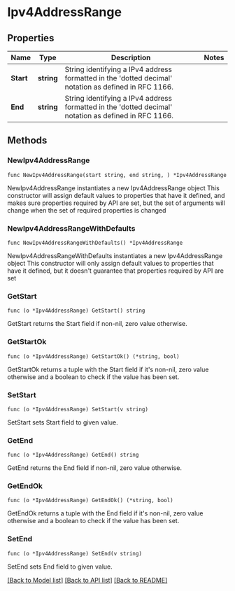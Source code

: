 # Ipv4AddressRange

## Properties

Name | Type | Description | Notes
------------ | ------------- | ------------- | -------------
**Start** | **string** | String identifying a IPv4 address formatted in the &#39;dotted decimal&#39; notation as defined in RFC 1166.  | 
**End** | **string** | String identifying a IPv4 address formatted in the &#39;dotted decimal&#39; notation as defined in RFC 1166.  | 

## Methods

### NewIpv4AddressRange

`func NewIpv4AddressRange(start string, end string, ) *Ipv4AddressRange`

NewIpv4AddressRange instantiates a new Ipv4AddressRange object
This constructor will assign default values to properties that have it defined,
and makes sure properties required by API are set, but the set of arguments
will change when the set of required properties is changed

### NewIpv4AddressRangeWithDefaults

`func NewIpv4AddressRangeWithDefaults() *Ipv4AddressRange`

NewIpv4AddressRangeWithDefaults instantiates a new Ipv4AddressRange object
This constructor will only assign default values to properties that have it defined,
but it doesn't guarantee that properties required by API are set

### GetStart

`func (o *Ipv4AddressRange) GetStart() string`

GetStart returns the Start field if non-nil, zero value otherwise.

### GetStartOk

`func (o *Ipv4AddressRange) GetStartOk() (*string, bool)`

GetStartOk returns a tuple with the Start field if it's non-nil, zero value otherwise
and a boolean to check if the value has been set.

### SetStart

`func (o *Ipv4AddressRange) SetStart(v string)`

SetStart sets Start field to given value.


### GetEnd

`func (o *Ipv4AddressRange) GetEnd() string`

GetEnd returns the End field if non-nil, zero value otherwise.

### GetEndOk

`func (o *Ipv4AddressRange) GetEndOk() (*string, bool)`

GetEndOk returns a tuple with the End field if it's non-nil, zero value otherwise
and a boolean to check if the value has been set.

### SetEnd

`func (o *Ipv4AddressRange) SetEnd(v string)`

SetEnd sets End field to given value.



[[Back to Model list]](../README.md#documentation-for-models) [[Back to API list]](../README.md#documentation-for-api-endpoints) [[Back to README]](../README.md)


